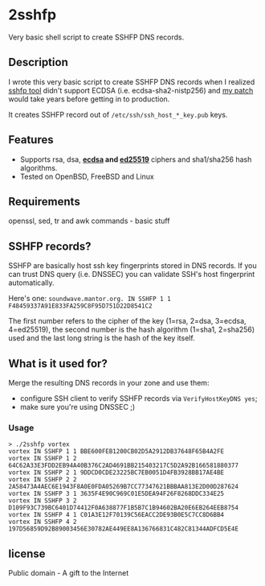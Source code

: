 # 2sshfp
Very basic shell script to create SSHFP DNS records.

## Description
I wrote this very basic script to create SSHFP DNS records when I realized 
[sshfp tool](https://github.com/xelerance/sshfp) didn't support ECDSA (i.e. 
ecdsa-sha2-nistp256) and [my patch](https://github.com/xelerance/sshfp/pull/2) 
would take years before getting in to production. 

It creates SSHFP record out of `/etc/ssh/ssh_host_*_key.pub` keys.

## Features
- Supports rsa, dsa, **[ecdsa](http://tools.ietf.org/html/draft-os-ietf-sshfp-ecdsa-sha2-00) and [ed25519](http://tools.ietf.org/html/draft-moonesamy-sshfp-ed25519-01)** ciphers and sha1/sha256 hash algorithms.
- Tested on OpenBSD, FreeBSD and Linux

## Requirements
openssl, sed, tr and awk commands - basic stuff

## SSHFP records?
SSHFP are basically host ssh key fingerprints stored in DNS records. If you can trust DNS 
query (i.e. DNSSEC) you can validate SSH's host fingerprint automatically.

Here's one: 
```soundwave.mantor.org. IN SSHFP 1 1 F48459337A91E833FA259C8F95D751D22D8541C2```

The first number refers to the cipher of the key (1=rsa, 2=dsa, 3=ecdsa, 4=ed25519), the second number is the 
hash algorithm (1=sha1, 2=sha256) used and the last long string is the hash of the key itself.

## What is it used for?
Merge the resulting DNS records in your zone and use them: 

  - configure SSH client to verify SSHFP records via `VerifyHostKeyDNS yes`;
  - make sure you're using DNSSEC ;)

### Usage

    > ./2sshfp vortex
    vortex IN SSHFP 1 1 BBE600FEB1200CB02D5A2912DB37648F65B4A2FE
    vortex IN SSHFP 1 2 64C62A33E3FDD2EB94A40B376C2AD4691BB215403217C5D2A92B166581880377
    vortex IN SSHFP 2 1 9DDCD0CDE23225BC7EB0051D4FB3928BB17AE4BE
    vortex IN SSHFP 2 2 2A58473A4AEC6E1943F8A0E0FDA05269B7CC77347621BBBAA813E2D00D287624
    vortex IN SSHFP 3 1 3635F4E90C969C01E5DEA94F26F8268DDC334E25
    vortex IN SSHFP 3 2 D109F93C739BC6401D74412F0A638877F1B5B7C1B94602BA20E6EB264EEB8754
    vortex IN SSHFP 4 1 C01A3E12F70139C56EACC2DE93B0E5C7CC8D6BB4
    vortex IN SSHFP 4 2 197D56859D92B89003456E30782AE449EE8A136766831C482C81344ADFCD5E4E

## license
Public domain - A gift to the Internet
